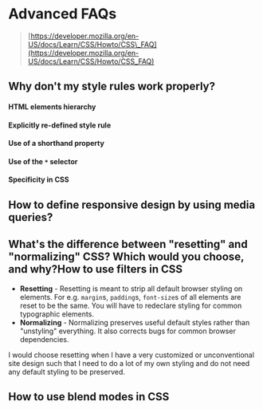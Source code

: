 # Advanced FAQs

> [https://developer.mozilla.org/en-US/docs/Learn/CSS/Howto/CSS\_FAQ](https://developer.mozilla.org/en-US/docs/Learn/CSS/Howto/CSS_FAQ)

## Why don't my style rules work properly?

#### HTML elements hierarchy <a id="HTML_elements_hierarchy"></a>

#### Explicitly re-defined style rule <a id="Explicitly_re-defined_style_rule"></a>

#### Use of a shorthand property <a id="Use_of_a_shorthand_property"></a>

#### Use of the `*` selector <a id="Use_of_the_.2A_selector"></a>

#### Specificity in CSS <a id="Specificity_in_CSS"></a>

## How to define responsive design by using media queries?

## What's the difference between "resetting" and "normalizing" CSS? Which would you choose, and why?How to use filters in CSS

* **Resetting** - Resetting is meant to strip all default browser styling on elements. For e.g. `margin`s, `padding`s, `font-size`s of all elements are reset to be the same. You will have to redeclare styling for common typographic elements.
* **Normalizing** - Normalizing preserves useful default styles rather than "unstyling" everything. It also corrects bugs for common browser dependencies.

I would choose resetting when I have a very customized or unconventional site design such that I need to do a lot of my own styling and do not need any default styling to be preserved.

## How to use blend modes in CSS

